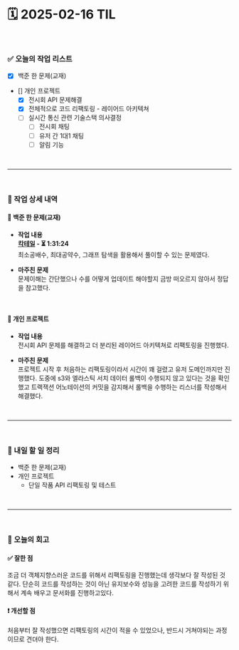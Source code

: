 # 🗓️ 2025-02-16 TIL

<br>

### ✅ 오늘의 작업 리스트  
- [x] 백준 한 문제(교재) 
- [] 개인 프로젝트 
    - [x] 전시회 API 문제해결
    - [x] 전체적으로 코드 리팩토링 - 레이어드 아키텍쳐
    - [ ] 실시간 통신 관련 기술스택 의사결정
        - [ ] 전시회 채팅
        - [ ] 유저 간 1대1 채팅
        - [ ] 알림 기능

<br>

---

<br>

### 📌 작업 상세 내역  

#### 🔹 백준 한 문제(교재) 
- **작업 내용**<br>
**[칵테일](https://www.acmicpc.net/problem/1033) - ⏳ 1:31:24**<br>
최소공배수, 최대공약수, 그래프 탐색을 활용해서 풀이할 수 있는 문제였다.

- **마주친 문제**<br>
문제이해는 간단했으나 수를 어떻게 업데이트 해야할지 금방 떠오르지 않아서 정답을 참고했다.


<br>

#### 🔹 개인 프로젝트
- **작업 내용**<br>
전시회 API 문제를 해결하고 더 분리된 레이어드 아키텍쳐로 리팩토링을 진행했다. 

- **마주친 문제**<br>
프로젝트 시작 후 처음하는 리팩토링이라서 시간이 꽤 걸렸고 유저 도메인까지만 진행했다. 도중에 s3와 엘라스틱 서치 데이터 롤백이 수행되지 않고 있다는 것을 확인했고 트랙잭션 어노테이션의 커밋을 감지해서 롤백을 수행하는 리스너를 작성해서 해결했다.


<br>

---

<br>

### 🚀 내일 할 일 정리  

- 백준 한 문제(교재) 
- 개인 프로젝트
    - 단일 작품 API 리팩토링 및 테스트

<br>

---

<br>

### 🧐 오늘의 회고  

#### ✅ 잘한 점
조금 더 객체지향스러운 코드를 위해서 리팩토링을 진행했는데 생각보다 잘 작성된 것 같다. 단순히 코드를 작성하는 것이 아닌 유지보수와 성능을 고려한 코드를 작성하기 위해서 계속 배우고 문서화를 진행하고있다.

#### ❗ 개선할 점
처음부터 잘 작성했으면 리팩토링의 시간이 적을 수 있었으나, 반드시 거쳐야되는 과정이므로 견뎌야 한다.



<br><br><br>